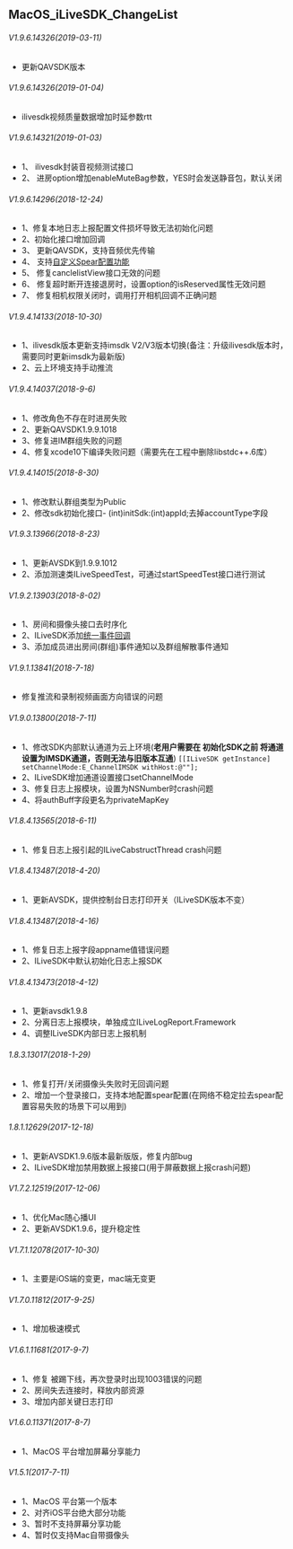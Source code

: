 ## MacOS_iLiveSDK_ChangeList
###### V1.9.6.14326(2019-03-11)
* 更新QAVSDK版本
###### V1.9.6.14326(2019-01-04)
* ilivesdk视频质量数据增加时延参数rtt

###### V1.9.6.14321(2019-01-03)
* 1、 ilivesdk封装音视频测试接口
* 2、 进房option增加enableMuteBag参数，YES时会发送静音包，默认关闭
###### V1.9.6.14296(2018-12-24)
* 1、修复本地日志上报配置文件损坏导致无法初始化问题
* 2、初始化接口增加回调
* 3、 更新QAVSDK，支持音频优先传输
* 4、 支持[自定义Spear配置功能](https://github.com/zhaoyang21cn/iLiveSDK_Android_LiveDemo/blob/master/doc/ILiveSDK/def_role.md)
* 5、 修复canclelistView接口无效的问题
* 6、 修复超时断开连接退房时，设置option的isReserved属性无效问题
* 7、 修复相机权限关闭时，调用打开相机回调不正确问题

###### V1.9.4.14133(2018-10-30)
* 1、ilivesdk版本更新支持imsdk V2/V3版本切换(备注：升级ilivesdk版本时，需要同时更新imsdk为最新版)
* 2、云上环境支持手动推流
###### V1.9.4.14037(2018-9-6)
* 1、修改角色不存在时进房失败
* 2、更新QAVSDK1.9.9.1018
* 3、修复进IM群组失败的问题
* 4、修复xcode10下编译失败问题（需要先在工程中删除libstdc++.6库）
###### V1.9.4.14015(2018-8-30)
* 1、修改默认群组类型为Public
* 2、修改sdk初始化接口- (int)initSdk:(int)appId;去掉accountType字段
###### V1.9.3.13966(2018-8-23)
* 1、更新AVSDK到1.9.9.1012
* 2、添加测速类ILiveSpeedTest，可通过startSpeedTest接口进行测试

###### V1.9.2.13903(2018-8-02)
* 1、房间和摄像头接口去时序化
* 2、ILiveSDK添加[统一事件回调](https://github.com/zhaoyang21cn/iLiveSDK_Android_LiveDemo/blob/master/doc/ILiveSDK/EventListener.md)
* 3、添加成员进出房间(群组)事件通知以及群组解散事件通知

###### V1.9.1.13841(2018-7-18)
* 修复推流和录制视频画面方向错误的问题

###### V1.9.0.13800(2018-7-11)
* 1、修改SDK内部默认通道为云上环境(**老用户需要在 初始化SDK之前 将通道设置为IMSDK通道，否则无法与旧版本互通**)
    `[[ILiveSDK getInstance] setChannelMode:E_ChannelIMSDK withHost:@""];`
* 2、ILiveSDK增加通道设置接口setChannelMode
* 3、修复日志上报模块，设置为NSNumber时crash问题
* 4、将authBuff字段更名为privateMapKey

###### V1.8.4.13565(2018-6-11)
* 1、修复日志上报引起的ILiveCabstructThread crash问题

###### V1.8.4.13487(2018-4-20)
* 1、更新AVSDK，提供控制台日志打印开关（ILiveSDK版本不变）

###### V1.8.4.13487(2018-4-16)
* 1、修复日志上报字段appname值错误问题
* 2、ILiveSDK中默认初始化日志上报SDK

###### V1.8.4.13473(2018-4-12)
* 1、更新avsdk1.9.8
* 2、分离日志上报模块，单独成立ILiveLogReport.Framework
* 4、调整ILiveSDK内部日志上报机制

###### 1.8.3.13017(2018-1-29)
* 1、修复打开/关闭摄像头失败时无回调问题
* 2、增加一个登录接口，支持本地配置spear配置(在网络不稳定拉去spear配置容易失败的场景下可以用到)

###### 1.8.1.12629(2017-12-18)
* 1、更新AVSDK1.9.6版本最新版版，修复内部bug
* 2、ILiveSDK增加禁用数据上报接口(用于屏蔽数据上报crash问题)

###### V1.7.2.12519(2017-12-06)
* 1、优化Mac随心播UI
* 2、更新AVSDK1.9.6，提升稳定性

###### V1.7.1.12078(2017-10-30)
* 1、主要是iOS端的变更，mac端无变更

###### V1.7.0.11812(2017-9-25)
* 1、增加极速模式

###### V1.6.1.11681(2017-9-7)
* 1、修复 被踢下线，再次登录时出现1003错误的问题
* 2、房间失去连接时，释放内部资源
* 3、增加内部关键日志打印

###### V1.6.0.11371(2017-8-7)
* 1、MacOS 平台增加屏幕分享能力

###### V1.5.1(2017-7-11)
* 1、MacOS 平台第一个版本
* 2、对齐iOS平台绝大部分功能
* 3、暂时不支持屏幕分享功能
* 4、暂时仅支持Mac自带摄像头
